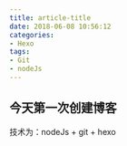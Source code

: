 ```yaml
---
title: article-title
date: 2018-06-08 10:56:12
categories: 
- Hexo
tags:
- Git
- nodeJs
---
```


## 今天第一次创建博客
技术为：nodeJs + git + hexo
